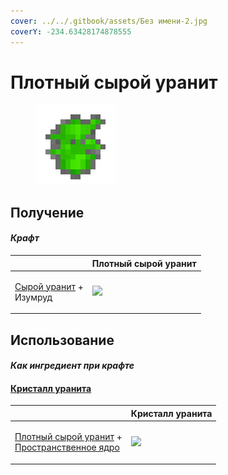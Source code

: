 ```yaml
---
cover: ../../.gitbook/assets/Без имени-2.jpg
coverY: -234.63428174878555
---
```


# Плотный сырой уранит

<figure><img src="../../.gitbook/assets/uraninite_raw_dense_128.png" alt=""><figcaption></figcaption></figure>

## Получение

#### _Крафт_

|                                                                 |  Плотный сырой уранит                                |
| --------------------------------------------------------------- | ---------------------------------------------------- |
| <p><a href="uraninite_raw.md">Сырой уранит</a> +<br>Изумруд</p> | ![](../../.gitbook/assets/uraninite\_raw\_dense.png) |

## Использование

#### _Как ингредиент при крафте_

#### [Кристалл уранита](uraninite_crystal.md)

|                                                                                                                             |  Кристалл уранита                                 |
| --------------------------------------------------------------------------------------------------------------------------- | ------------------------------------------------- |
| <p><a href="uraninite_raw_dense.md">Плотный сырой уранит</a> +<br><a href="spawner_seeker.md">Пространственное ядро</a></p> | ![](../../.gitbook/assets/uraninite\_crystal.png) |

